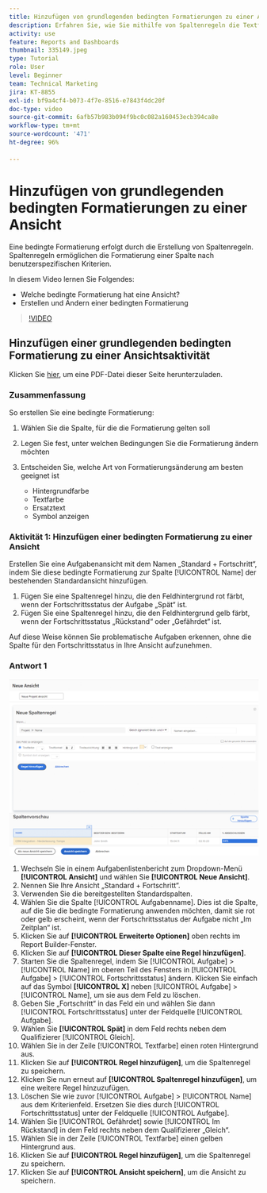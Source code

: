```yaml
---
title: Hinzufügen von grundlegenden bedingten Formatierungen zu einer Ansicht
description: Erfahren Sie, wie Sie mithilfe von Spaltenregeln die Textfarbe, die Formatierung und die Hintergrundfarben in einem Bericht oder einer Ansicht anhand der von Ihnen festgelegten Kriterien ändern können.
activity: use
feature: Reports and Dashboards
thumbnail: 335149.jpeg
type: Tutorial
role: User
level: Beginner
team: Technical Marketing
jira: KT-8855
exl-id: bf9a4cf4-b073-4f7e-8516-e7843f4dc20f
doc-type: video
source-git-commit: 6afb57b983b094f9bc0c082a160453ecb394ca8e
workflow-type: tm+mt
source-wordcount: '471'
ht-degree: 96%

---
```


# Hinzufügen von grundlegenden bedingten Formatierungen zu einer Ansicht

Eine bedingte Formatierung erfolgt durch die Erstellung von Spaltenregeln. Spaltenregeln ermöglichen die Formatierung einer Spalte nach benutzerspezifischen Kriterien.

In diesem Video lernen Sie Folgendes:

* Welche bedingte Formatierung hat eine Ansicht?
* Erstellen und Ändern einer bedingten Formatierung

>[!VIDEO](https://video.tv.adobe.com/v/335149/?quality=12&learn=on)

## Hinzufügen einer grundlegenden bedingten Formatierung zu einer Ansichtsaktivität

Klicken Sie [hier](/help/assets/add-basic-conditional-formatting-to-a-view-activities.pdf), um eine PDF-Datei dieser Seite herunterzuladen.

### Zusammenfassung

So erstellen Sie eine bedingte Formatierung:

1. Wählen Sie die Spalte, für die die Formatierung gelten soll
1. Legen Sie fest, unter welchen Bedingungen Sie die Formatierung ändern möchten
1. Entscheiden Sie, welche Art von Formatierungsänderung am besten geeignet ist

   * Hintergrundfarbe
   * Textfarbe
   * Ersatztext
   * Symbol anzeigen

### Aktivität 1: Hinzufügen einer bedingten Formatierung zu einer Ansicht

Erstellen Sie eine Aufgabenansicht mit dem Namen „Standard + Fortschritt“, indem Sie diese bedingte Formatierung zur Spalte [!UICONTROL Name] der bestehenden Standardansicht hinzufügen.

1. Fügen Sie eine Spaltenregel hinzu, die den Feldhintergrund rot färbt, wenn der Fortschrittsstatus der Aufgabe „Spät“ ist.
1. Fügen Sie eine Spaltenregel hinzu, die den Feldhintergrund gelb färbt, wenn der Fortschrittsstatus „Rückstand“ oder „Gefährdet“ ist.

Auf diese Weise können Sie problematische Aufgaben erkennen, ohne die Spalte für den Fortschrittsstatus in Ihre Ansicht aufzunehmen.

### Antwort 1

![Ein Screenshot des Bildschirms zum Erstellen einer neuen Spaltenregel](assets/conditional-formatting-exercise.png)

1. Wechseln Sie in einem Aufgabenlistenbericht zum Dropdown-Menü **[!UICONTROL Ansicht]** und wählen Sie **[!UICONTROL Neue Ansicht]**.
1. Nennen Sie Ihre Ansicht „Standard + Fortschritt“.
1. Verwenden Sie die bereitgestellten Standardspalten.
1. Wählen Sie die Spalte [!UICONTROL Aufgabenname]. Dies ist die Spalte, auf die Sie die bedingte Formatierung anwenden möchten, damit sie rot oder gelb erscheint, wenn der Fortschrittsstatus der Aufgabe nicht „Im Zeitplan“ ist.
1. Klicken Sie auf **[!UICONTROL Erweiterte Optionen]** oben rechts im Report Builder-Fenster.
1. Klicken Sie auf **[!UICONTROL Dieser Spalte eine Regel hinzufügen]**.
1. Starten Sie die Spaltenregel, indem Sie [!UICONTROL Aufgabe] > [!UICONTROL Name] im oberen Teil des Fensters in [!UICONTROL Aufgabe] > [!UICONTROL Fortschrittsstatus] ändern. Klicken Sie einfach auf das Symbol **[!UICONTROL X]** neben [!UICONTROL Aufgabe] > [!UICONTROL Name], um sie aus dem Feld zu löschen.
1. Geben Sie „Fortschritt“ in das Feld ein und wählen Sie dann [!UICONTROL Fortschrittsstatus] unter der Feldquelle [!UICONTROL Aufgabe].
1. Wählen Sie **[!UICONTROL Spät]** in dem Feld rechts neben dem Qualifizierer [!UICONTROL Gleich].
1. Wählen Sie in der Zeile [!UICONTROL Textfarbe] einen roten Hintergrund aus.
1. Klicken Sie auf **[!UICONTROL Regel hinzufügen]**, um die Spaltenregel zu speichern.
1. Klicken Sie nun erneut auf **[!UICONTROL Spaltenregel hinzufügen]**, um eine weitere Regel hinzuzufügen.
1. Löschen Sie wie zuvor [!UICONTROL Aufgabe] > [!UICONTROL Name] aus dem Kriterienfeld. Ersetzen Sie dies durch [!UICONTROL Fortschrittsstatus] unter der Feldquelle [!UICONTROL Aufgabe].
1. Wählen Sie [!UICONTROL Gefährdet] sowie [!UICONTROL Im Rückstand] in dem Feld rechts neben dem Qualifizierer „Gleich“.
1. Wählen Sie in der Zeile [!UICONTROL Textfarbe] einen gelben Hintergrund aus.
1. Klicken Sie auf **[!UICONTROL Regel hinzufügen]**, um die Spaltenregel zu speichern.
1. Klicken Sie auf **[!UICONTROL Ansicht speichern]**, um die Ansicht zu speichern.
